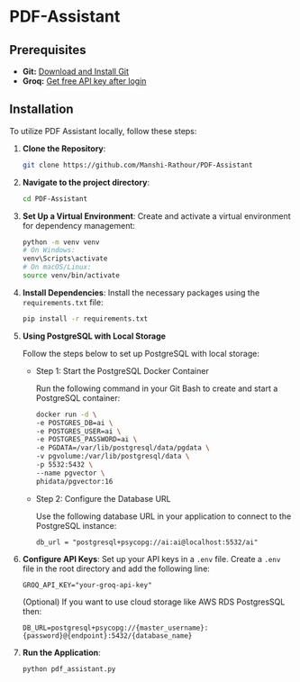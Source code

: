 # PDF-Assistant



## Prerequisites
- **Git:** <a href="https://git-scm.com/" target="_blank">Download and Install Git</a>
- **Groq:** <a href="https://groq.com/" target="_blank">Get free API key after login</a>

## Installation
To utilize PDF Assistant locally, follow these steps:

1. **Clone the Repository**:
   ```bash
   git clone https://github.com/Manshi-Rathour/PDF-Assistant
   ```
   
2. **Navigate to the project directory**:
   ```bash
   cd PDF-Assistant
   ```
   
3. **Set Up a Virtual Environment**:
   Create and activate a virtual environment for dependency management:
   ```bash
   python -m venv venv
   # On Windows:
   venv\Scripts\activate
   # On macOS/Linux:
   source venv/bin/activate
   ```

4. **Install Dependencies**:
   Install the necessary packages using the `requirements.txt` file:
   ```bash
   pip install -r requirements.txt
   ```

6. **Using PostgreSQL with Local Storage**

    Follow the steps below to set up PostgreSQL with local storage:
    
    - Step 1: Start the PostgreSQL Docker Container
      
      Run the following command in your Git Bash to create and start a PostgreSQL container:
    
      ```bash
      docker run -d \
      -e POSTGRES_DB=ai \
      -e POSTGRES_USER=ai \
      -e POSTGRES_PASSWORD=ai \
      -e PGDATA=/var/lib/postgresql/data/pgdata \
      -v pgvolume:/var/lib/postgresql/data \
      -p 5532:5432 \
      --name pgvector \
      phidata/pgvector:16
      ```
    - Step 2: Configure the Database URL
      
      Use the following database URL in your application to connect to the PostgreSQL instance:
       ```
       db_url = "postgresql+psycopg://ai:ai@localhost:5532/ai"
       ```
       
5. **Configure API Keys**:
   Set up your API keys in a `.env` file. Create a `.env` file in the root directory and add the following line:
   ```env
   GROQ_API_KEY="your-groq-api-key"
   ```
   (Optional) If you want to use cloud storage like AWS RDS PostgresSQL then:
   ```env
   DB_URL=postgresql+psycopg://{master_username}:{password}@{endpoint}:5432/{database_name}
   ```
  
   
7. **Run the Application**:
   ```bash
   python pdf_assistant.py
   ```
